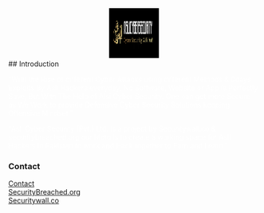 <center><IMG src="logo.png" height="100" width="100"></center>
## Introduction

<p><font align="center" color="white">
"With the Rise of different Cyber Attacks using different Methods & 0days Exploits By Asli Hackers everyday, No Software, Website or App is Perfectly Save, But With The Help of Alsi Cyber Security. One can get more Secure as We Work to provide Defensive Cyber Security Solutions keeping Offensive Mindset."</font></p>

<p><font align="center" color="white">
"Asli Cyber Security (Pvt.) Ltd. Is a project by Securitywall.co & securitybreached.org our Moto is to create a working space for Asli Hackers in Pakistan to work and Hack together to Earn and Learn."</font></p>


### Contact

<a href="mailto:KhizerJaved@securitybreached.org?Subject=Cyber%20Security%20Asli%20Hai" target="_blank">Contact</a><br>
<a href="https://blog.securitybreached.org">SecurityBreached.org</a><br>
<a href="https://Securitywall.co/">Securitywall.co</a>
